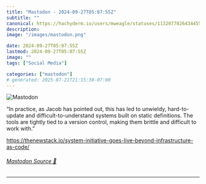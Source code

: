 ```yaml
---
title: "Mastodon - 2024-09-27T05:07:55Z"
subtitle: ""
canonical: https://hachyderm.io/users/mweagle/statuses/113207782643445554
description:
image: "/images/mastodon.png"

date: 2024-09-27T05:07:55Z
lastmod: 2024-09-27T05:07:55Z
image: ""
tags: ["Social Media"]

categories: ["mastodon"]
# generated: 2025-07-21T21:15:38-07:00
---
```

![Mastodon](/images/mastodon.png)

<p>“In practice, as Jacob has pointed out, this has led to unwieldy, hard-to-update and difficult-to-understand systems built on static definitions. The tools are tightly tied to a version control, making them brittle and difficult to work with.”</p><p><a href="https://thenewstack.io/system-initiative-goes-live-beyond-infrastructure-as-code/" target="_blank" rel="nofollow noopener noreferrer" translate="no"><span class="invisible">https://</span><span class="ellipsis">thenewstack.io/system-initiati</span><span class="invisible">ve-goes-live-beyond-infrastructure-as-code/</span></a></p>


###### [Mastodon Source 🐘](https://hachyderm.io/@mweagle/113207782643445554)

___
